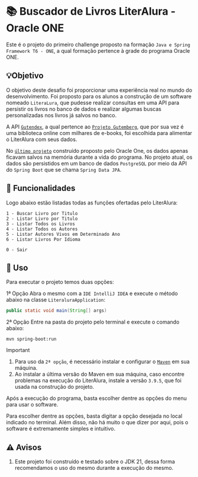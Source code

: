 # 📚 Buscador de Livros LiterAlura - Oracle ONE
Este é o projeto do primeiro challenge proposto na formação `Java e Spring Framework T6 - ONE`, a qual formação pertence à grade do programa Oracle ONE.

## 💡Objetivo
O objetivo deste desafio foi proporcionar uma experiência real no mundo do desenvolvimento. Foi proposto para os alunos a construção de um software nomeado `LiteraLura`, que pudesse realizar consultas em uma API para persistir os livros no banco de dados e realizar algumas buscas personalizadas nos livros já salvos no banco. 

A API [`Gutendex`](https://gutendex.com/), a qual pertence ao [`Projeto Gutemberg`](https://www.gutenberg.org/), que por sua vez é uma biblioteca online com milhares de e-books, foi escolhida para alimentar o LiterAlura com seus dados.

No [`último projeto`](https://github.com/gPagio/bootcamp-oracle-alura-challenge-conversor-de-moedas/tree/main) construído proposto pelo Oracle One, os dados apenas ficavam salvos na memória durante a vida do programa. No projeto atual, os dados são persistidos em um banco de dados `PostgreSQL` por meio da API do `Spring Boot` que se chama `Spring Data JPA`.

## 📝 Funcionalidades
Logo abaixo estão listadas todas as funções ofertadas pelo LiterAlura:

```
1 - Buscar Livro por Titulo
2 - Listar Livro por Titulo
3 - Listar Todos os Livros
4 - Listar Todos os Autores
5 - Listar Autores Vivos em Determinado Ano
6 - Listar Livros Por Idioma

0 - Sair
```

## 🚀 Uso
Para executar o projeto temos duas opções:

1ª Opção
Abra o mesmo com a `IDE IntelliJ IDEA` e execute o método abaixo na classe `LiteraluraApplication`:

``` Java
public static void main(String[] args)
```


2ª Opção
Entre na pasta do projeto pelo terminal e execute o comando abaixo:

```
mvn spring-boot:run
```
> [!IMPORTANT]
> 1. Para uso da `2ª opção`, é necessário instalar e configurar o [`Maven`](https://maven.apache.org/install.html) em sua máquina.
> 1. Ao instalar a última versão do Maven em sua máquina, caso encontre problemas na execução do LiterAlura, instale a versão `3.9.5`, que foi usada na construção do projeto.

Após a execução do programa, basta escolher dentre as opções do menu para usar o software.

Para escolher dentre as opções, basta digitar a opção desejada no local indicado no terminal. Além disso, não há muito o que dizer por aqui, pois o software é extremamente simples e intuitivo.

## ⚠️ Avisos
1. Este projeto foi construído e testado sobre o JDK 21, dessa forma recomendamos o uso do mesmo durante a execução do mesmo.
